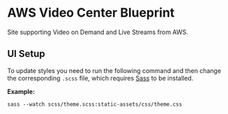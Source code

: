 # AWS Video Center Blueprint

Site supporting Video on Demand and Live Streams from AWS.

## UI Setup

To update styles you need to run the following command and then change the corresponding `.scss` file, which requires [Sass](https://sass-lang.com/install) to be installed.

**Example:**

```
sass --watch scss/theme.scss:static-assets/css/theme.css
```
